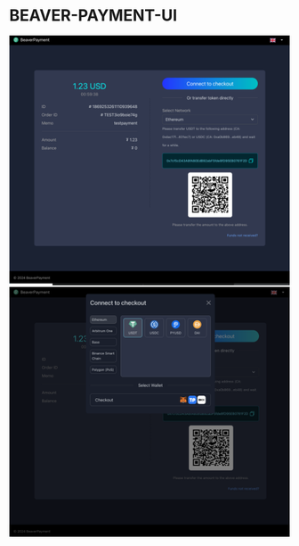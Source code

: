 # BEAVER-PAYMENT-UI

<img src="https://raw.githubusercontent.com/WhiteRiverBay/beaver-payment-ui/refs/heads/main/public/examples/s1.png" />

<img src="https://raw.githubusercontent.com/WhiteRiverBay/beaver-payment-ui/refs/heads/main/public/examples/s2.png" />
